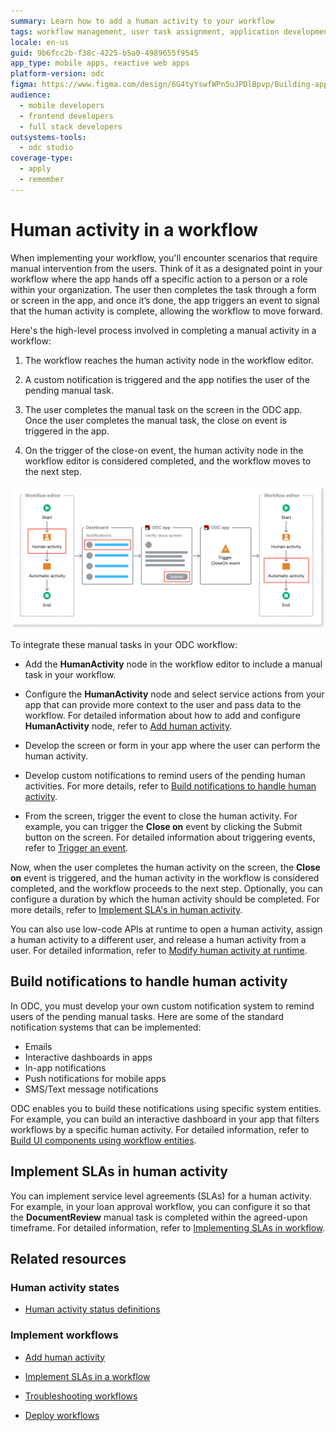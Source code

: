 ```yaml
---
summary: Learn how to add a human activity to your workflow
tags: workflow management, user task assignment, application development, event handling, odc
locale: en-us
guid: 9b6fcc2b-f38c-4225-b5a0-4989655f9545
app_type: mobile apps, reactive web apps
platform-version: odc
figma: https://www.figma.com/design/6G4tyYswfWPn5uJPDlBpvp/Building-apps?node-id=7444-121
audience:
  - mobile developers
  - frontend developers
  - full stack developers
outsystems-tools:
  - odc studio
coverage-type:
  - apply
  - remember
---
```


# Human activity in a workflow

When implementing your workflow, you'll encounter scenarios that require manual intervention from the users. Think of it as a designated point in your workflow where the app hands off a specific action to a person or a role within your organization. The user then completes the task through a form or screen in the app, and once it’s done, the app triggers an event to signal that the human activity is complete, allowing the workflow to move forward.

Here's the high-level process involved in completing a manual activity in a workflow:

1. The workflow reaches the human activity node in the workflow editor.

1. A custom notification is triggered and the app notifies the user of the pending manual task. 

1. The user completes the manual task on the screen in the ODC app. Once the user completes the manual task, the close on event is triggered in the app.

1. On the trigger of the close-on event, the human activity node in the workflow editor is considered completed, and the workflow moves to the next step.

![Diagram showing the process of completing a human activity in a workflow, including nodes for human activity, notification dashboard, ODC app screen, and automatic activity.](images/human-activity-flow-diag.png "Human Activity Workflow Diagram")

To integrate these manual tasks in your ODC workflow:

* Add the **HumanActivity** node in the workflow editor to include a manual task in your workflow. 

* Configure  the **HumanActivity** node and select service actions from your app that can provide more context to the user and pass data to the workflow. For detailed information about how to add and configure **HumanActivity** node, refer to [Add human activity](add-human-activity-procedure.md).

* Develop the screen or form in your app where the user can perform the human activity.

* Develop custom notifications to remind users of the pending human activities. For more details, refer to [Build notifications to handle human activity](#build-notifications-to-handle-human-activity).

* From the screen, trigger the  event to close the human activity. For example, you can trigger the **Close on** event by clicking the Submit button on the screen. For detailed information about triggering events, refer to [Trigger an event](../../building-apps/events/implement-events.md#trigger-an-event).

Now, when the user completes the human activity on the screen, the **Close on** event is triggered, and the human activity in the workflow is considered completed, and the workflow proceeds to the next step. Optionally, you can configure a duration by which the human activity should be completed. For more details, refer to [Implement SLA's in human activity](#implement-slas-in-human-activity).

You can also use low-code APIs at runtime to open a human activity, assign a human activity to a different user, and release a human activity from a user. For detailed information, refer to [Modify human activity at runtime](human-activity-states.md#modify-human-activity-at-runtime).

## Build notifications to handle human activity

In ODC, you must develop your own custom notification system to remind users of the pending manual tasks. Here are some of the standard notification systems that can be implemented:

* Emails
* Interactive dashboards in apps
* In-app notifications
* Push notifications for mobile apps
* SMS/Text message notifications

ODC enables you to build these notifications using specific system entities. For example, you can build an interactive dashboard in your app that filters workflows by a specific human activity. For detailed information, refer to [Build UI components using workflow entities](filter-workflows.md).

## Implement SLAs in human activity

You can implement service level agreements (SLAs) for a human activity. For example, in your loan approval workflow, you can configure it so that the **DocumentReview** manual task is completed within the agreed-upon timeframe. For detailed information, refer to [Implementing SLAs in workflow](sla-workflow.md).

## Related resources

### Human activity states

* [Human activity status definitions](human-activity-states.md)

### Implement workflows

* [Add human activity](add-human-activity-procedure.md)
  
* [Implement SLAs in a workflow](sla-workflow.md)

* [Troubleshooting workflows](troubleshooting-workflows.md)

* [Deploy workflows](../../deploying-apps/deploy-apps.md)
